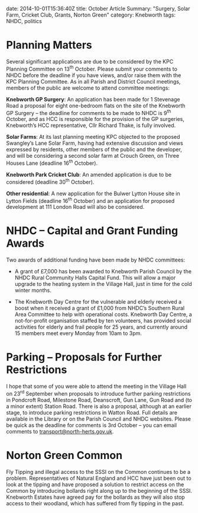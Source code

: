 date: 2014-10-01T15:36:40Ztitle: October ArticleSummary: "Surgery, Solar Farm, Cricket Club, Grants, Norton Green"
category: Knebworth
tags: NHDC, politics



# Planning Matters

Several significant applications are due to be considered by the KPC
Planning Committee on 13<sup>th</sup> October. Please submit your
comments to NHDC before the deadline if you have views, and/or raise
them with the KPC Planning Committee. As in all Parish and District
Council meetings, members of the public are welcome to attend committee
meetings:

**Knebworth GP Surgery**: An application has been made for 1 Stevenage
Road a proposal for eight one-bedroom flats on the site of the Knebworth
GP Surgery – the deadline for comments to be made to NHDC is
9<sup>th</sup> October, and as HCC is responsible for the provision of
the GP surgeries, Knebworth’s HCC representative, Cllr Richard Thake, is
fully involved.

**Solar Farms**: At its last planning meeting KPC objected to the
proposed Swangley’s Lane Solar Farm, having had extensive discussion and
views expressed by residents, other members of the public and the
developer, and will be considering a second solar farm at Crouch Green,
on Three Houses Lane (deadline 16<sup>th</sup> October).

**Knebworth Park Cricket Club**: An amended application is due to be
considered (deadline 30<sup>th</sup> October).

**Other residential**: A new application for the Bulwer Lytton House
site in Lytton Fields (deadline 16<sup>th</sup> October) and an
application for proposed development at 111 London Road will also be
considered.

# NHDC – Capital and Grant Funding Awards

Two awards of additional funding have been made by NHDC committees:

  - A grant of &pound;7,000 has been awarded to Knebworth Parish Council by
    the NHDC Rural Community Halls Capital Fund. This will allow a major
    upgrade to the heating system in the Village Hall, just in time for
    the cold winter months.

  - The Knebworth Day Centre for the vulnerable and elderly received a
    boost when it received a grant of &pound;1,000 from NHDC’s Southern Rural
    Area Committee to help with operational costs. Knebworth Day Centre,
    a not-for-profit organisation staffed by ten volunteers, has
    provided social activities for elderly and frail people for 25
    years, and currently around 15 members meet every Monday from 10am
    to 3pm.

# Parking – Proposals for Further Restrictions

I hope that some of you were able to attend the meeting in the Village
Hall on 23<sup>rd</sup> September when proposals to introduce further
parking restrictions in Pondcroft Road, Milestone Road, Deanscroft, Gun
Lane, Gun Road and (to a minor extent) Station Road. There is also a
proposal, although at an earlier stage, to introduce parking
restrictions in Watton Road. Full details are available in the Library
or on the Parish Council and NHDC websites. Please be quick as the
deadline for comments is 3rd October – you can email comments to
<transport@north-herts.gov.uk>.

# Norton Green Common

Fly Tipping and illegal access to the SSSI on the Common continues to be
a problem. Representatives of Natural England and HCC have just been out
to look at the tipping and have proposed a solution to restrict access
on the Common by introducing bollards right along up to the beginning of
the SSSI. Knebworth Estates have agreed pay for the bollards as they
will also stop access to their woodland, which has suffered from fly
tipping in the past.
